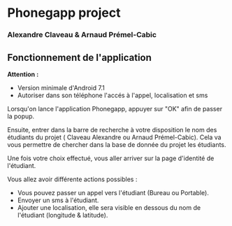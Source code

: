 # Phonegapp project

### Alexandre Claveau & Arnaud Prémel-Cabic

## Fonctionnement de l'application

**Attention :** 
- Version minimale d'Android 7.1
- Autoriser dans son téléphone l'accés à l'appel, localisation et sms

Lorsqu'on lance l'application Phonegapp, appuyer sur "OK" afin de passer la popup. 

Ensuite, entrer dans la barre de recherche à votre disposition le nom des étudiants du projet ( Claveau Alexandre ou Arnaud Prémel-Cabic). Cela va vous permettre de chercher dans la base de donnée du projet les étudiants.

Une fois votre choix effectué, vous aller arriver sur la page d'identité de l'étudiant.

Vous allez avoir différente actions possibles :
- Vous pouvez passer un appel vers l'étudiant (Bureau ou Portable).
- Envoyer un sms à l'étudiant.
- Ajouter une localisation, elle sera visible en dessous du nom de l'étudiant (longitude & latitude).

